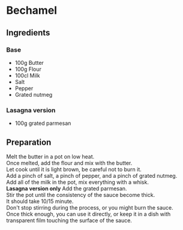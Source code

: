 # Bechamel

## Ingredients

### Base

- 100g Butter
- 100g Flour
- 100cl Milk
- Salt
- Pepper
- Grated nutmeg

### Lasagna version

- 100g grated parmesan

## Preparation

Melt the butter in a pot on low heat.  
Once melted, add the flour and mix with the butter.  
Let cook until it is light brown, be careful not to burn it.  
Add a pinch of salt, a pinch of pepper, and a pinch of grated nutmeg.  
Add all of the milk in the pot, mix everything with a whisk.  
**Lasagna version only** Add the grated parmesan.  
Stir the pot until the consistency of the sauce become thick.  
It should take 10/15 minute.  
Don't stop stirring during the process, or you might burn the sauce.  
Once thick enough, you can use it directly, or keep it in a dish with transparent film touching the surface of the sauce. 
